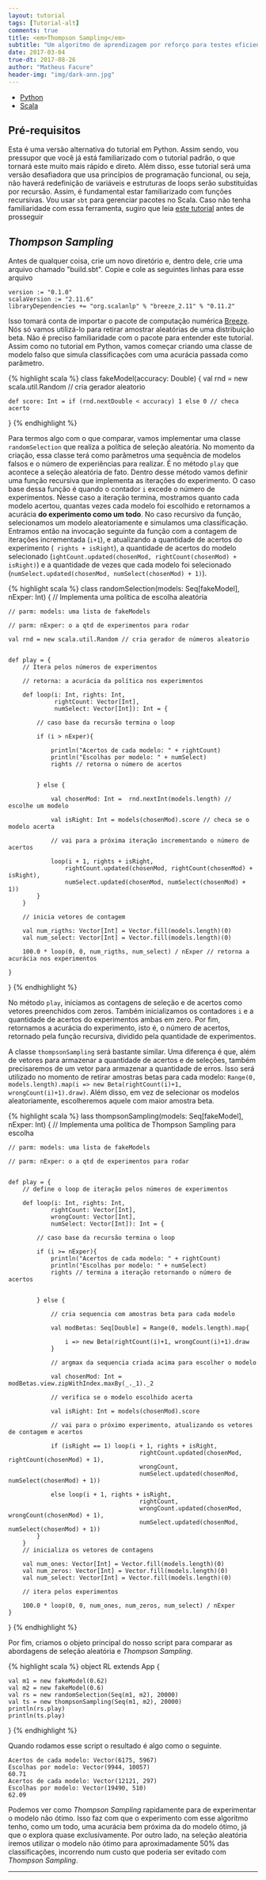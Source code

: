 ```yaml
---
layout: tutorial
tags: [Tutorial-alt]
comments: true
title: <em>Thompson Sampling</em>
subtitle: "Um algoritmo de aprendizagem por reforço para testes eficientes"
date: 2017-03-04
true-dt: 2017-08-26
author: "Matheus Facure"
header-img: "img/dark-ann.jpg"
---
```


<div class="row">
<ul class="nav nav-tabs navbar-left">
    <li><a href="/2017/03/04/bernoulli-bandits-thompson">Python</a></li>
    <li class="active"><a href="#">Scala</a></li>
</ul>
</div>

## Pré-requisitos

Esta é uma versão alternativa do tutorial em Python. Assim sendo, vou pressupor que você já está familiarizado com o tutorial padrão, o que tornará este muito mais rápido e direto. Além disso, esse tutorial será uma versão desafiadora que usa princípios de programação funcional, ou seja, não haverá redefinição de variáveis e estruturas de loops serão substituídas por recursão. Assim, é fundamental estar familiarizado com funções recursivas. Vou usar `sbt` para gerenciar pacotes no Scala. Caso não tenha familiaridade com essa ferramenta, sugiro que leia [este tutorial](https://github.com/shekhargulati/52-technologies-in-2016/blob/master/02-sbt/README.md) antes de prosseguir

## *Thompson Sampling*

Antes de qualquer coisa, crie um novo diretório e, dentro dele, crie uma arquivo chamado "build.sbt". Copie e cole as seguintes linhas para esse arquivo
```
version := "0.1.0"
scalaVersion := "2.11.6"
libraryDependencies += "org.scalanlp" % "breeze_2.11" % "0.11.2"
```

Isso tomará conta de importar o pacote de computação numérica [Breeze](https://github.com/scalanlp/breeze). Nós só vamos utilizá-lo para retirar amostrar aleatórias de uma distribuição beta. Não é preciso familiaridade com o pacote para entender este tutorial. Assim como no tutorial em Python, vamos começar criando uma classe de modelo falso que simula classificações com uma acurácia passada como parâmetro.

{% highlight scala %}
class fakeModel(accuracy: Double) {
    val rnd = new scala.util.Random // cria gerador aleatorio

    def score: Int = if (rnd.nextDouble < accuracy) 1 else 0 // checa acerto

}
{% endhighlight %}

Para termos algo com o que comparar, vamos implementar uma classe `randomSelection` que realiza a política de seleção aleatória. No momento da criação, essa classe terá como parâmetros uma sequência de modelos falsos e o número de experiências para realizar. É no método `play` que acontece a seleção aleatória de fato. Dentro desse método vamos definir uma função recursiva que implementa as iterações do experimento. O caso base dessa função é quando o contador `i` excede o número de experimentos. Nesse caso a iteração termina, mostramos quanto cada modelo acertou, quantas vezes cada modelo foi escolhido e retornamos a acurácia **do experimento como um todo**. No caso recursivo da função, selecionamos um modelo aleatoriamente e simulamos uma classificação. Entramos então na invocação seguinte da função com a contagem de iterações incrementada (`i+1`), e atualizando a quantidade de acertos do experimento (` rights + isRight`), a quantidade de acertos do modelo selecionado (`ightCount.updated(chosenMod, rightCount(chosenMod) + isRight)`) e a quantidade de vezes que cada modelo foi selecionado (`numSelect.updated(chosenMod, numSelect(chosenMod) + 1)`).

{% highlight scala %}
class randomSelection(models: Seq[fakeModel], nExper: Int) {
    // Implementa uma política de escolha aleatória

    // parm: models: uma lista de fakeModels
    
    // parm: nExper: o a qtd de experimentos para rodar
    
    val rnd = new scala.util.Random // cria gerador de números aleatorio


    def play = {
        // Itera pelos números de experimentos

        // retorna: a acurácia da política nos experimentos

        def loop(i: Int, rights: Int,
                 rightCount: Vector[Int],
                 numSelect: Vector[Int]): Int = {
            
            // caso base da recursão termina o loop

            if (i > nExper){
                
                println("Acertos de cada modelo: " + rightCount)
                println("Escolhas por modelo: " + numSelect)
                rights // retorna o número de acertos


            } else {

                val chosenMod: Int =  rnd.nextInt(models.length) // escolhe um modelo

                val isRight: Int = models(chosenMod).score // checa se o modelo acerta
                
                // vai para a próxima iteração incrementando o número de acertos

                loop(i + 1, rights + isRight,
                    rightCount.updated(chosenMod, rightCount(chosenMod) + isRight),
                    numSelect.updated(chosenMod, numSelect(chosenMod) + 1)) 
            }
        }

        // inicia vetores de contagem

        val num_rigths: Vector[Int] = Vector.fill(models.length)(0)
        val num_select: Vector[Int] = Vector.fill(models.length)(0)

        100.0 * loop(0, 0, num_rigths, num_select) / nExper // retorna a acurácia nos experimentos

    }
}
{% endhighlight %}

No método `play`, iniciamos as contagens de seleção e de acertos como vetores preenchidos com zeros. Também inicializamos os contadores `i` e a quantidade de acertos do experimentos ambas em zero. Por fim, retornamos a acurácia do experimento, isto é, o número de acertos, retornado pela função recursiva, dividido pela quantidade de experimentos. 

A classe `thompsonSampling` será bastante similar. Uma diferença é que, além de vetores para armazenar a quantidade de acertos e de seleções, também precisaremos de um vetor para armazenar a quantidade de erros. Isso será utilizado no momento de retirar amostras betas para cada modelo: `Range(0, models.length).map(i => new Beta(rightCount(i)+1, wrongCount(i)+1).draw)`. Além disso, em vez de selecionar os modelos aleatoriamente, escolheremos aquele com maior amostra beta.

{% highlight scala %}
lass thompsonSampling(models: Seq[fakeModel], nExper: Int) {
    // Implementa uma política de Thompson Sampling para escolha

    // parm: models: uma lista de fakeModels

    // parm: nExper: o a qtd de experimentos para rodar


    def play = {
        // define o loop de iteração pelos números de experimentos

        def loop(i: Int, rights: Int,
                rightCount: Vector[Int],
                wrongCount: Vector[Int],
                numSelect: Vector[Int]): Int = {
            
            // caso base da recursão termina o loop

            if (i >= nExper){
                println("Acertos de cada modelo: " + rightCount)
                println("Escolhas por modelo: " + numSelect)
                rights // termina a iteração retornando o número de acertos

            
            } else {

                // cria sequencia com amostras beta para cada modelo

                val modBetas: Seq[Double] = Range(0, models.length).map{

                    i => new Beta(rightCount(i)+1, wrongCount(i)+1).draw
                }
                
                // argmax da sequencia criada acima para escolher o modelo

                val chosenMod: Int = modBetas.view.zipWithIndex.maxBy(_._1)._2 

                // verifica se o modelo escolhido acerta

                val isRight: Int = models(chosenMod).score

                // vai para o próximo experimento, atualizando os vetores de contagem e acertos

                if (isRight == 1) loop(i + 1, rights + isRight,
                                         rightCount.updated(chosenMod, rightCount(chosenMod) + 1), 
                                         wrongCount,
                                         numSelect.updated(chosenMod, numSelect(chosenMod) + 1))
                
                else loop(i + 1, rights + isRight,
                                         rightCount, 
                                         wrongCount.updated(chosenMod, wrongCount(chosenMod) + 1),
                                         numSelect.updated(chosenMod, numSelect(chosenMod) + 1))
            }
        }
        // inicializa os vetores de contagens

        val num_ones: Vector[Int] = Vector.fill(models.length)(0)
        val num_zeros: Vector[Int] = Vector.fill(models.length)(0)
        val num_select: Vector[Int] = Vector.fill(models.length)(0)

        // itera pelos experimentos

        100.0 * loop(0, 0, num_ones, num_zeros, num_select) / nExper 
    }
}
{% endhighlight %}

Por fim, criamos o objeto principal do nosso script para comparar as abordagens de seleção aleatória e *Thompson Sampling*. 

{% highlight scala %}
object RL extends App {

    val m1 = new fakeModel(0.62)
    val m2 = new fakeModel(0.6)
    val rs = new randomSelection(Seq(m1, m2), 20000)
    val ts = new thompsonSampling(Seq(m1, m2), 20000)
    println(rs.play)  
    println(ts.play) 

}
{% endhighlight %}

Quando rodamos esse script o resultado é algo como o seguinte.

```
Acertos de cada modelo: Vector(6175, 5967)
Escolhas por modelo: Vector(9944, 10057)
60.71
Acertos de cada modelo: Vector(12121, 297)
Escolhas por modelo: Vector(19490, 510)
62.09
```

Podemos ver como *Thompson Sampling* rapidamente para de experimentar o modelo não ótimo. Isso faz com que o experimento com esse algoritmo tenho, como um todo, uma acurácia bem próxima da do modelo ótimo, já que o explora quase exclusivamente. Por outro lado, na seleção aleatória iremos utilizar o modelo não ótimo para aproximadamente 50% das classificações, incorrendo num custo que poderia ser evitado com *Thompson Sampling*.

***
